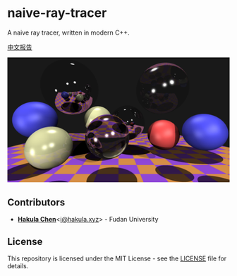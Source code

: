 # naive-ray-tracer

A naive ray tracer, written in modern C++.

[中文报告](./docs/report.md)

![渲染效果图](./docs/assets/out.png)

## Contributors

- [**Hakula Chen**](https://github.com/hakula139)<[i@hakula.xyz](mailto:i@hakula.xyz)> - Fudan University

## License

This repository is licensed under the MIT License - see the [LICENSE](./LICENSE) file for details.
